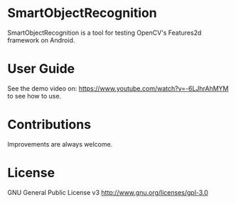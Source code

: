 # SmartObjectRecognition
SmartObjectRecognition is a tool for testing OpenCV's Features2d framework on Android.


# User Guide
See the demo video on: https://www.youtube.com/watch?v=-6LJhrAhMYM to see how to use.

# Contributions

Improvements are always welcome.

# License

GNU General Public License v3 http://www.gnu.org/licenses/gpl-3.0
